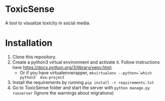 # ToxicSense

A tool to visualize toxicity in social media.

# Installation

1. Clone this repository.
2. Create a python3 virtual environment and activate it. Follow instructions here https://docs.python.org/3/library/venv.html.
    - Or if you have virtualenvwrapper, ```mkvirtualenv --python=`which python3` dva-project```
3. Install the requirements by running `pip install -r requirements.txt`
4. Go to ToxicSense folder and start the server with `python manage.py runserver` (Ignore the warnings about migrations)
